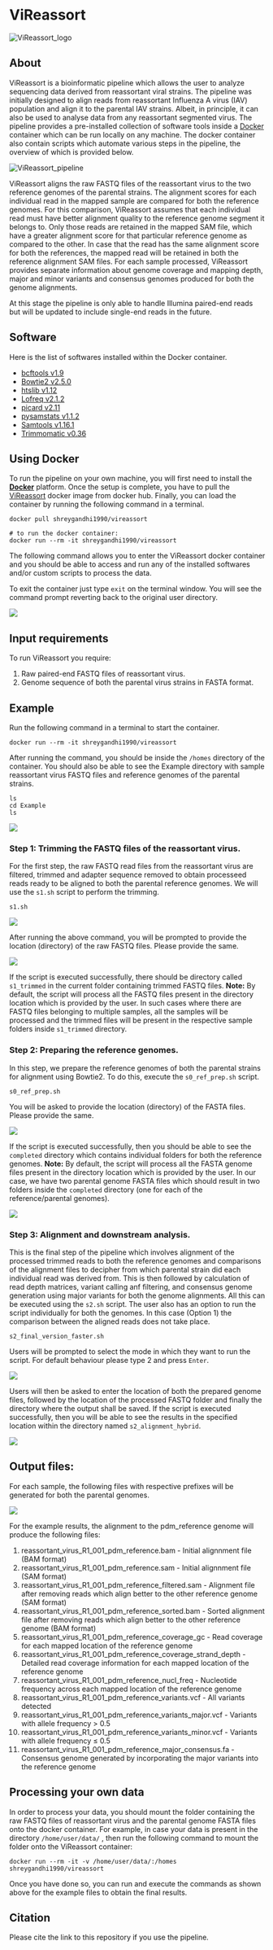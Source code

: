 # ViReassort

![ViReassort_logo](./images/Vireassort_logo.png)

## About

ViReassort is a bioinformatic pipeline which allows the user to analyze sequencing data derived from reassortant viral strains. The pipeline was initially designed to align reads from reassortant Influenza A virus (IAV) population and align it to the parental IAV strains. Albeit, in principle, it can also be used to analyse data from  any reassortant segmented virus. The pipeline provides a pre-installed collection of software tools inside a [Docker](https://www.docker.com/) container which can be run locally on any machine. The docker container also contain scripts which automate various steps in the pipeline, the overview of which is provided below.

![ViReassort_pipeline](./images/ViReassort_pipeline.png)

ViReassort aligns the raw FASTQ files of the reassortant virus to the two reference genomes of the parental strains. The alignment scores for each individual read in the mapped sample are compared for both the reference genomes. For this comparison, ViReassort assumes that each individual read must have better alignment quality to the reference genome segment it belongs to. Only those reads are retained in the mapped SAM file, which have a greater alignment score for that particular reference genome as compared to the other. In case that the read has the same alignment score for both the references, the mapped read will be retained in both the reference alignment SAM files. For each sample processed, ViReassort provides separate information about genome coverage and mapping depth, major and minor variants and consensus genomes produced for both the genome alignments. 

At this stage the pipeline is only able to handle Illumina paired-end reads but will be updated to include single-end reads in the future.

## Software

Here is the list of softwares installed within the Docker container. 

- [bcftools v1.9](https://github.com/samtools/bcftools)
- [Bowtie2 v2.5.0](http://bowtie-bio.sourceforge.net/bowtie2/)
- [htslib v1.12](https://github.com/samtools/htslib)
- [Lofreq v2.1.2](http://csb5.github.io/lofreq/)
- [picard v2.11](https://broadinstitute.github.io/picard/)
- [pysamstats v1.1.2](https://github.com/alimanfoo/pysamstats)
- [Samtools v1.16.1](http://samtools.sourceforge.net/)
- [Trimmomatic v0.36](http://www.usadellab.org/cms/?page=trimmomatic)

## Using Docker

To run the pipeline on your own machine, you will first need to install the [**Docker**](https://docs.docker.com/get-docker/) platform. Once the setup is complete, you have to pull the [ViReassort](https://hub.docker.com/r/shreygandhi1990/vireassort) docker image from docker hub. Finally, you can load the container by running the following command in a terminal.

```
docker pull shreygandhi1990/vireassort

# to run the docker container:
docker run --rm -it shreygandhi1990/vireassort
```

The following command allows you to enter the ViReassort docker container and you should be able to access and run any of the installed softwares and/or custom scripts to process the data.


To exit the container just type ```exit``` on the terminal window. You will see the command prompt reverting back to the original user directory.
 
![](./images/docker_init.png)


## Input requirements
To run ViReassort you require: 

1. Raw paired-end FASTQ files of reassortant virus.
2. Genome sequence of both the parental virus strains in FASTA format. 

## Example

Run the following command in a terminal to start the container.

```
docker run --rm -it shreygandhi1990/vireassort 
```

After running the command, you should be inside the ```/homes``` directory of the container. You should also be able to see the Example directory with sample reassortant virus FASTQ files and reference genomes of the parental strains.

```
ls
cd Example
ls
```

![](./images/Example.png)


### Step 1: Trimming the FASTQ files of the reassortant virus.

For the first step, the raw FASTQ read files from the reassortant virus are filtered, trimmed and adapter sequence removed to obtain processeed reads ready to be aligned to both the parental reference genomes. We will use the ```s1.sh``` script to perform the trimming. 

```
s1.sh 
```
![](./images/s1.png)

After running the above command, you will be prompted to provide the location (directory) of the raw FASTQ files. Please provide the same.

![](./images/s1_res.png)

If the script is executed successfully, there should be directory called ```s1_trimmed``` in the current folder containing trimmed FASTQ files. 
**Note:** By default, the script will process all the FASTQ files present in the directory location which is provided by the user. In such cases where there are FASTQ files belonging to multiple samples, all the samples will be processed and the trimmed files will be present in the respective sample folders inside ```s1_trimmed``` directory.

### Step 2: Preparing the reference genomes.

In this step, we prepare the reference genomes of both the parental strains for alignment using Bowtie2. To do this, execute the ```s0_ref_prep.sh``` script. 

```
s0_ref_prep.sh
```

You will be asked to provide the location (directory) of the FASTA files. Please provide the same.

![](./images/s0.png)

If the script is executed successfully, then you should be able to see the ```completed``` directory which contains individual folders for both the reference genomes. 
**Note:** By default, the script will process all the FASTA genome files present in the directory location which is provided by the user. In our case, we have two parental genome FASTA files which should result in two folders inside the ```completed``` directory (one for each of the reference/parental genomes).

![](./images/s0_res.png)

### Step 3: Alignment and downstream analysis.

This is the final step of the pipeline which involves alignment of the processed trimmed reads to both the reference genomes and comparisons of the alignment files to decipher from which parental strain did each individual read was derived from. This is then followed by calculation of read depth matrices, variant calling anf filtering, and consensus genome generation using major variants for both the genome alignments. All this can be executed using  the ```s2.sh``` script. The user also has an option to run the script individually for both the genomes. In this case (Option 1) the comparison between the aligned reads does not take place.


```
s2_final_version_faster.sh
```

Users will be prompted to select the mode in which they want to run the script. For default behaviour please type 2 and press ```Enter```.

![](./images/s2_init.png)

Users will then be asked to enter the location of both the prepared genome files, followed by the location of the processed FASTQ folder and finally the directory where the output shall be saved. If the script is executed successfully, then you will be able to see the results in the specified location within the directory named ```s2_alignment_hybrid```.

![](./images/s2.png)

## Output files:

For each sample, the following files with respective prefixes will be generated for both the parental genomes. 

![](./images/s2_res.png)

For the example results, the alignment to the pdm_reference genome will produce the following files:

1. reassortant_virus_R1_001_pdm_reference.bam - Initial alignnment file (BAM format) 
2. reassortant_virus_R1_001_pdm_reference.sam  - Initial alignnment file (SAM format)
3. reassortant_virus_R1_001_pdm_reference_filtered.sam - Alignment file after removing reads which align better to the other reference genome (SAM format)
4. reassortant_virus_R1_001_pdm_reference_sorted.bam - Sorted alignment file after removing reads which align better to the other reference genome (BAM format)
5. reassortant_virus_R1_001_pdm_reference_coverage_gc - Read coverage for each mapped location of the reference genome 
6. reassortant_virus_R1_001_pdm_reference_coverage_strand_depth - Detailed read coverage information for each mapped location of the reference genome
7. reassortant_virus_R1_001_pdm_reference_nucl_freq - Nucleotide frequency across each mapped location of the reference genome
8. reassortant_virus_R1_001_pdm_reference_variants.vcf - All variants detected
9. reassortant_virus_R1_001_pdm_reference_variants_major.vcf - Variants with allele frequency > 0.5
10. reassortant_virus_R1_001_pdm_reference_variants_minor.vcf - Variants with allele frequency ≤ 0.5
11. reassortant_virus_R1_001_pdm_reference_major_consensus.fa - Consensus genome generated by incorporating the major variants into the reference genome


## Processing your own data

In order to process your data, you should mount the folder containing the raw FASTQ files of reassortant virus and the parental genome FASTA files onto the docker container. For example, in case your data is present in the directory ```/home/user/data/``` , then run the following command to mount the folder onto the ViReassort container:

```
docker run --rm -it -v /home/user/data/:/homes shreygandhi1990/vireassort
```

Once you have done so, you can run and execute the commands as shown above for the example files to obtain the final results.



## Citation
Please cite the link to this repository if you use the pipeline.
